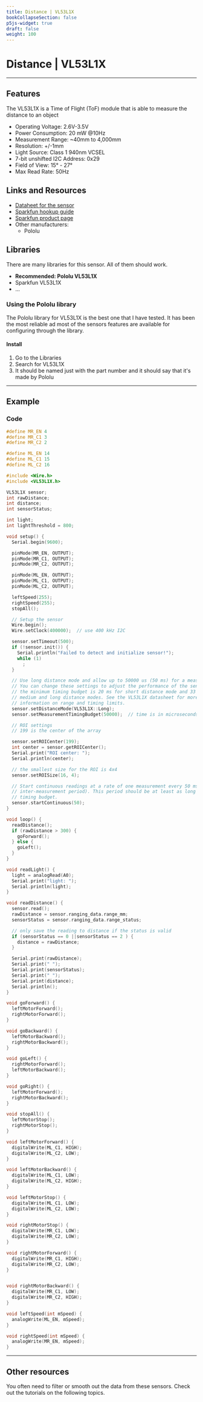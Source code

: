 ```yaml
---
title: Distance | VL53L1X
bookCollapseSection: false
p5js-widget: true
draft: false
weight: 100
---
```


# Distance | VL53L1X

---

## Features

The VL53L1X is a Time of Flight (ToF) module that is able to measure the distance to an object

- Operating Voltage: 2.6V-3.5V
- Power Consumption: 20 mW @10Hz
- Measurement Range: ~40mm to 4,000mm
- Resolution: +/-1mm
- Light Source: Class 1 940nm VCSEL
- 7-bit unshifted I2C Address: 0x29
- Field of View: 15° - 27°
- Max Read Rate: 50Hz

## Links and Resources

- [Dataheet for the sensor](./files/VL53L1X_Datasheet.pdf)
- [Sparkfun hookup guide](https://learn.sparkfun.com/tutorials/qwiic-distance-sensor-vl53l1x-vl53l4cd-hookup-guide)
- [Sparkfun product page](https://www.sparkfun.com/products/14722)
- Other manufacturers:
  - Pololu

## Libraries

There are many libraries for this sensor. All of them should work.

- **Recommended: Pololu VL53L1X**
- Sparkfun VL53L1X
- ...

### Using the Pololu library

The Pololu library for VL53L1X is the best one that I have tested. It has been the most reliable ad most of the sensors features are available for configuring through the library.

#### Install

1. Go to the Libraries
2. Search for VL53L1X
3. It should be named just with the part number and it should say that it's made by Pololu

---

## Example

### Code


```c
#define MR_EN 4
#define MR_C1 3
#define MR_C2 2

#define ML_EN 14
#define ML_C1 15
#define ML_C2 16

#include <Wire.h>
#include <VL53L1X.h>

VL53L1X sensor;
int rawDistance;
int distance;
int sensorStatus;

int light;
int lightThreshold = 800;

void setup() {
  Serial.begin(9600);

  pinMode(MR_EN, OUTPUT);
  pinMode(MR_C1, OUTPUT);
  pinMode(MR_C2, OUTPUT);

  pinMode(ML_EN, OUTPUT);
  pinMode(ML_C1, OUTPUT);
  pinMode(ML_C2, OUTPUT);

  leftSpeed(255);
  rightSpeed(255);
  stopAll();

  // Setup the sensor
  Wire.begin();
  Wire.setClock(400000);  // use 400 kHz I2C

  sensor.setTimeout(500);
  if (!sensor.init()) {
    Serial.println("Failed to detect and initialize sensor!");
    while (1)
      ;
  }

  // Use long distance mode and allow up to 50000 us (50 ms) for a measurement.
  // You can change these settings to adjust the performance of the sensor, but
  // the minimum timing budget is 20 ms for short distance mode and 33 ms for
  // medium and long distance modes. See the VL53L1X datasheet for more
  // information on range and timing limits.
  sensor.setDistanceMode(VL53L1X::Long);
  sensor.setMeasurementTimingBudget(50000);  // time is in microseconds

  // ROI settings
  // 199 is the center of the array

  sensor.setROICenter(199);
  int center = sensor.getROICenter();
  Serial.print("ROI center: ");
  Serial.println(center);

  // the smallest size for the ROI is 4x4
  sensor.setROISize(16, 4);

  // Start continuous readings at a rate of one measurement every 50 ms (the
  // inter-measurement period). This period should be at least as long as the
  // timing budget.
  sensor.startContinuous(50);
}

void loop() {
  readDistance();
  if (rawDistance > 300) {
    goForward();
  } else {
    goLeft();
  }
}

void readLight() {
  light = analogRead(A0);
  Serial.print("light: ");
  Serial.println(light);
}

void readDistance() {
  sensor.read();
  rawDistance = sensor.ranging_data.range_mm;
  sensorStatus = sensor.ranging_data.range_status;

  // only save the reading to distance if the status is valid
  if (sensorStatus == 0 ||sensorStatus == 2 ) {
    distance = rawDistance;
  }

  Serial.print(rawDistance);
  Serial.print(" ");
  Serial.print(sensorStatus);
  Serial.print(" ");
  Serial.print(distance);
  Serial.println();
}

void goForward() {
  leftMotorForward();
  rightMotorForward();
}

void goBackward() {
  leftMotorBackward();
  rightMotorBackward();
}

void goLeft() {
  rightMotorForward();
  leftMotorBackward();
}

void goRight() {
  leftMotorForward();
  rightMotorBackward();
}

void stopAll() {
  leftMotorStop();
  rightMotorStop();
}

void leftMotorForward() {
  digitalWrite(ML_C1, HIGH);
  digitalWrite(ML_C2, LOW);
}

void leftMotorBackward() {
  digitalWrite(ML_C1, LOW);
  digitalWrite(ML_C2, HIGH);
}

void leftMotorStop() {
  digitalWrite(ML_C1, LOW);
  digitalWrite(ML_C2, LOW);
}

void rightMotorStop() {
  digitalWrite(MR_C1, LOW);
  digitalWrite(MR_C2, LOW);
}

void rightMotorForward() {
  digitalWrite(MR_C1, HIGH);
  digitalWrite(MR_C2, LOW);
}


void rightMotorBackward() {
  digitalWrite(MR_C1, LOW);
  digitalWrite(MR_C2, HIGH);
}

void leftSpeed(int mSpeed) {
  analogWrite(ML_EN, mSpeed);
}

void rightSpeed(int mSpeed) {
  analogWrite(MR_EN, mSpeed);
}

```

---
## Other resources

You often need to filter or smooth out the data from these sensors. Check out the tutorials on the following topics.